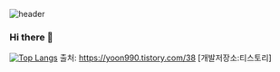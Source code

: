 ![header](https://capsule-render.vercel.app/api?type=rect&height=200&text=Stroke%20Test&fontAlign=70&stroke=00FF00)
### Hi there 👋

<!--
**sunsilver/sunsilver** is a ✨ _special_ ✨ repository because its `README.md` (this file) appears on your GitHub profile.

Here are some ideas to get you started:

- 🔭 I’m currently working on ...
- 🌱 I’m currently learning ...
- 👯 I’m looking to collaborate on ...
- 🤔 I’m looking for help with ...
- 💬 Ask me about ...
- 📫 How to reach me: ...
- 😄 Pronouns: ...
- ⚡ Fun fact: ...
-->
[![Top Langs](https://github-readme-stats.vercel.app/api/top-langs/?username=sunsilver&layout=compact)](https://github.com/깃허브아이디/github-readme-stats)
출처: https://yoon990.tistory.com/38 [개발저장소:티스토리]

